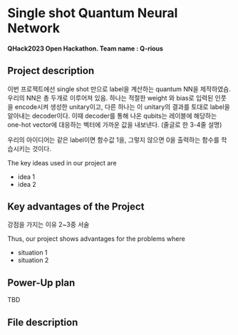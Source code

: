 
# Single shot Quantum Neural Network
#### QHack2023 Open Hackathon. Team name : Q-rious


## Project description
이번 프로젝트에선 single shot 만으로 label을 계산하는 quantum NN을 제작하였슴.
우리의 NN은 총 두개로 이루어져 있음. 
하나는 적절한 weight 와 bias로 입력된 인풋을 encode시켜 생성한 unitary이고, 다른 하나는 이 unitary의 결과를 토대로 label을 알아내는 decoder이다. 이때 decoder를 통해 나온 qubits는 레이블에 해당하는 one-hot vector에 대응하는 벡터에 가까운 값을 내보낸다. 
(줄글로 한 3-4줄 설명)

우리의 아이디어는 같은 label이면 함수값 1을, 그렇지 않으면 0을 출력하는 함수를 학습시키는 것이다.

The key ideas used in our project are
- idea 1
- idea 2

## Key advantages of the Project
강점을 가지는 이유 2~3중 서술

Thus, our project shows advantages for the problems where
- situation 1
- situation 2

## Power-Up plan
TBD


## File description
